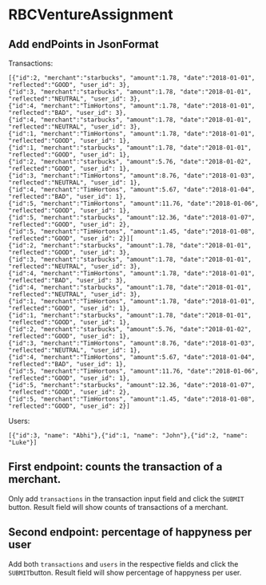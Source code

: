 # RBCVentureAssignment
## Add endPoints in JsonFormat
Transactions:
```
[{"id":2, "merchant":"starbucks", "amount":1.78, "date":"2018-01-01", "reflected":"GOOD", "user_id": 3},
{"id":3, "merchant":"starbucks", "amount":1.78, "date":"2018-01-01", "reflected":"NEUTRAL", "user_id": 3},
{"id":4, "merchant":"TimHortons", "amount":1.78, "date":"2018-01-01", "reflected":"BAD", "user_id": 3},
{"id":4, "merchant":"starbucks", "amount":1.78, "date":"2018-01-01", "reflected":"NEUTRAL", "user_id": 3},
{"id":1, "merchant":"TimHortons", "amount":1.78, "date":"2018-01-01", "reflected":"GOOD", "user_id": 1},
{"id":1, "merchant":"starbucks", "amount":1.78, "date":"2018-01-01", "reflected":"GOOD", "user_id": 1},
{"id":2, "merchant":"starbucks", "amount":5.76, "date":"2018-01-02", "reflected":"GOOD", "user_id": 1},
{"id":3, "merchant":"TimHortons", "amount":8.76, "date":"2018-01-03", "reflected":"NEUTRAL", "user_id": 1},
{"id":4, "merchant":"TimHortons", "amount":5.67, "date":"2018-01-04", "reflected":"BAD", "user_id": 1},
{"id":5, "merchant":"TimHortons", "amount":11.76, "date":"2018-01-06", "reflected":"GOOD", "user_id": 1},
{"id":5, "merchant":"starbucks", "amount":12.36, "date":"2018-01-07", "reflected":"GOOD", "user_id": 2},
{"id":5, "merchant":"TimHortons", "amount":1.45, "date":"2018-01-08", "reflected":"GOOD", "user_id": 2}][
{"id":2, "merchant":"starbucks", "amount":1.78, "date":"2018-01-01", "reflected":"GOOD", "user_id": 3},
{"id":3, "merchant":"starbucks", "amount":1.78, "date":"2018-01-01", "reflected":"NEUTRAL", "user_id": 3},
{"id":4, "merchant":"TimHortons", "amount":1.78, "date":"2018-01-01", "reflected":"BAD", "user_id": 3},
{"id":4, "merchant":"starbucks", "amount":1.78, "date":"2018-01-01", "reflected":"NEUTRAL", "user_id": 3},
{"id":1, "merchant":"TimHortons", "amount":1.78, "date":"2018-01-01", "reflected":"GOOD", "user_id": 1},
{"id":1, "merchant":"starbucks", "amount":1.78, "date":"2018-01-01", "reflected":"GOOD", "user_id": 1},
{"id":2, "merchant":"starbucks", "amount":5.76, "date":"2018-01-02", "reflected":"GOOD", "user_id": 1},
{"id":3, "merchant":"TimHortons", "amount":8.76, "date":"2018-01-03", "reflected":"NEUTRAL", "user_id": 1},
{"id":4, "merchant":"TimHortons", "amount":5.67, "date":"2018-01-04", "reflected":"BAD", "user_id": 1},
{"id":5, "merchant":"TimHortons", "amount":11.76, "date":"2018-01-06", "reflected":"GOOD", "user_id": 1},
{"id":5, "merchant":"starbucks", "amount":12.36, "date":"2018-01-07", "reflected":"GOOD", "user_id": 2},
{"id":5, "merchant":"TimHortons", "amount":1.45, "date":"2018-01-08", "reflected":"GOOD", "user_id": 2}]
```
Users:
```
[{"id":3, "name": "Abhi"},{"id":1, "name": "John"},{"id":2, "name": "Luke"}]
```

## First endpoint: counts the transaction of a merchant.
  Only add `transactions` in the transaction input field and click the `SUBMIT` button.
	Result field will show counts of transactions of a merchant.
	
## Second endpoint: percentage of happyness per user
  Add both `transactions` and `users` in the respective fields and click the `SUBMIT`button.
	Result field will show  percentage of happyness per user.
